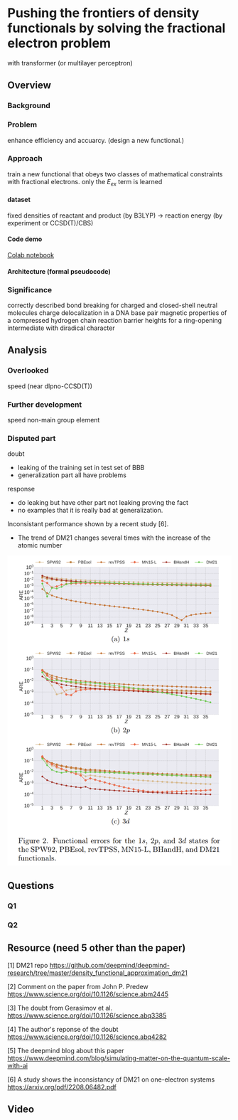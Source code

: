 # Pushing the frontiers of density functionals by solving the fractional electron problem
with transformer (or multilayer perceptron)

## Overview
### Background
### Problem
enhance efficiency and accuarcy. (design a new functional.)
### Approach
train a new functional that obeys two classes of mathematical constraints with fractional electrons.
only the $E_{ex}$ term is learned
#### dataset
fixed densities of reactant and product (by B3LYP) -> reaction energy (by experiment or CCSD(T)/CBS) 

#### Code demo
[Colab notebook](https://colab.research.google.com/drive/1wl7wB1vNYKgYIdsWwKryCs-DX1lZWURv?usp=sharing)
#### Architecture (formal pseudocode)

### Significance
correctly described bond breaking for charged and closed-shell neutral molecules
charge delocalization in a DNA base pair
magnetic properties of a compressed hydrogen chain
reaction barrier heights for a ring-opening intermediate with diradical character

## Analysis
### Overlooked
speed (near dlpno-CCSD(T))
### Further development
speed
non-main group element
### Disputed part
doubt
- leaking of the training set in test set of BBB
- generalization part all have problems

response
- do leaking but have other part not leaking proving the fact
-  no examples that it is really bad at generalization.

Inconsistant performance shown by a recent study [6].
- The trend of DM21 changes several times with the increase of the atomic number

![](resource/inconsistent.png)

## Questions
### Q1
### Q2

## Resource (need 5 other than the paper)
[1] DM21 repo https://github.com/deepmind/deepmind-research/tree/master/density_functional_approximation_dm21

[2] Comment on the paper from John P. Predew https://www.science.org/doi/10.1126/science.abm2445

[3] The doubt from Gerasimov et al. https://www.science.org/doi/10.1126/science.abq3385

[4] The author's reponse of the doubt https://www.science.org/doi/10.1126/science.abq4282

[5] The deepmind blog about this paper https://www.deepmind.com/blog/simulating-matter-on-the-quantum-scale-with-ai

[6] A study shows the inconsistancy of DM21 on one-electron systems https://arxiv.org/pdf/2208.06482.pdf

## Video

